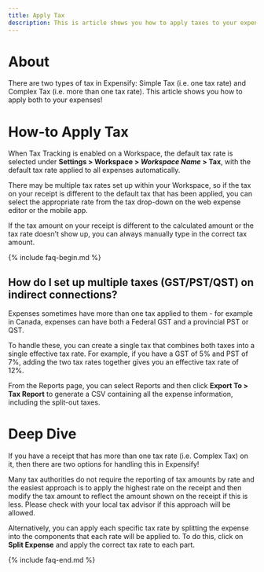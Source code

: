 ```yaml
---
title: Apply Tax
description: This is article shows you how to apply taxes to your expenses!
---
```


<!-- The lines above are required by Jekyll to process the .md file -->

# About

There are two types of tax in Expensify: Simple Tax (i.e. one tax rate) and Complex Tax (i.e. more than one tax rate). This article shows you how to apply both to your expenses!


# How-to Apply Tax

When Tax Tracking is enabled on a Workspace, the default tax rate is selected under **Settings > Workspace > _Workspace Name_ > Tax**, with the default tax rate applied to all expenses automatically. 

There may be multiple tax rates set up within your Workspace, so if the tax on your receipt is different to the default tax that has been applied, you can select the appropriate rate from the tax drop-down on the web expense editor or the mobile app. 

If the tax amount on your receipt is different to the calculated amount or the tax rate doesn’t show up, you can always manually type in the correct tax amount.


{% include faq-begin.md %}

## How do I set up multiple taxes (GST/PST/QST) on indirect connections?
Expenses sometimes have more than one tax applied to them - for example in Canada, expenses can have both a Federal GST and a provincial PST or QST. 

To handle these, you can create a single tax that combines both taxes into a single effective tax rate. For example, if you have a GST of 5% and PST of 7%, adding the two tax rates together gives you an effective tax rate of 12%.

From the Reports page, you can select Reports and then click **Export To > Tax Report** to generate a CSV containing all the expense information, including the split-out taxes.


# Deep Dive

If you have a receipt that has more than one tax rate (i.e. Complex Tax) on it, then there are two options for handling this in Expensify!

Many tax authorities do not require the reporting of tax amounts by rate and the easiest approach is to apply the highest rate on the receipt and then modify the tax amount to reflect the amount shown on the receipt if this is less. Please check with your local tax advisor if this approach will be allowed.

Alternatively, you can apply each specific tax rate by splitting the expense into the components that each rate will be applied to. To do this, click on **Split Expense** and apply the correct tax rate to each part.

{% include faq-end.md %}

